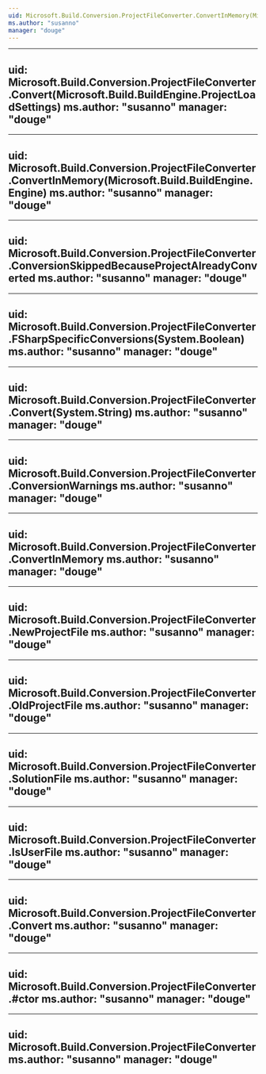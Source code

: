 ```yaml
---
uid: Microsoft.Build.Conversion.ProjectFileConverter.ConvertInMemory(Microsoft.Build.BuildEngine.Engine,Microsoft.Build.BuildEngine.ProjectLoadSettings)
ms.author: "susanno"
manager: "douge"
---
```


---
uid: Microsoft.Build.Conversion.ProjectFileConverter.Convert(Microsoft.Build.BuildEngine.ProjectLoadSettings)
ms.author: "susanno"
manager: "douge"
---

---
uid: Microsoft.Build.Conversion.ProjectFileConverter.ConvertInMemory(Microsoft.Build.BuildEngine.Engine)
ms.author: "susanno"
manager: "douge"
---

---
uid: Microsoft.Build.Conversion.ProjectFileConverter.ConversionSkippedBecauseProjectAlreadyConverted
ms.author: "susanno"
manager: "douge"
---

---
uid: Microsoft.Build.Conversion.ProjectFileConverter.FSharpSpecificConversions(System.Boolean)
ms.author: "susanno"
manager: "douge"
---

---
uid: Microsoft.Build.Conversion.ProjectFileConverter.Convert(System.String)
ms.author: "susanno"
manager: "douge"
---

---
uid: Microsoft.Build.Conversion.ProjectFileConverter.ConversionWarnings
ms.author: "susanno"
manager: "douge"
---

---
uid: Microsoft.Build.Conversion.ProjectFileConverter.ConvertInMemory
ms.author: "susanno"
manager: "douge"
---

---
uid: Microsoft.Build.Conversion.ProjectFileConverter.NewProjectFile
ms.author: "susanno"
manager: "douge"
---

---
uid: Microsoft.Build.Conversion.ProjectFileConverter.OldProjectFile
ms.author: "susanno"
manager: "douge"
---

---
uid: Microsoft.Build.Conversion.ProjectFileConverter.SolutionFile
ms.author: "susanno"
manager: "douge"
---

---
uid: Microsoft.Build.Conversion.ProjectFileConverter.IsUserFile
ms.author: "susanno"
manager: "douge"
---

---
uid: Microsoft.Build.Conversion.ProjectFileConverter.Convert
ms.author: "susanno"
manager: "douge"
---

---
uid: Microsoft.Build.Conversion.ProjectFileConverter.#ctor
ms.author: "susanno"
manager: "douge"
---

---
uid: Microsoft.Build.Conversion.ProjectFileConverter
ms.author: "susanno"
manager: "douge"
---
